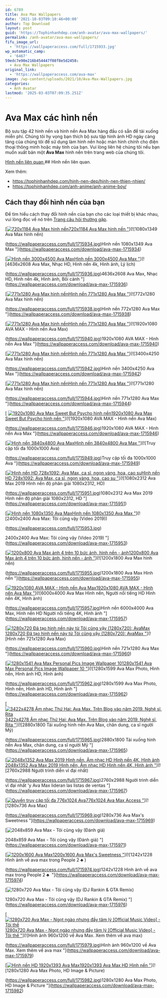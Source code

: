 ```yaml
---
id: 6789
title: Ava Max Wallpapers
date: '2021-10-03T09:10:46+00:00'
author: Top Download
layout: post
guid: 'https://Tophinhanhdep.com/anh-avatar/ava-max-wallpapers/'
permalink: /anh-avatar/ava-max-wallpapers/
fifu_image_url:
  - 'https://wallpaperaccess.com/full/1715933.jpg'
wp_automatic_camp:
  - '6467'
59edc7e90e216b454447f08f8e5d2458:
  - Ava Max Wallpapers
original_link:
  - 'https://wallpaperaccess.com/ava-max'
image: /wp-content/uploads/2021/10/Ava-Max-Wallpapers.jpg
categories:
  - Ảnh Avatar
lastmod: '2025-03-03T07:09:35.251Z'
---
```

# Ava Max các hình nền

Bộ sưu tập 42 hình nền và hình nền Ava Max hàng đầu có sẵn để tải xuống miễn phí. Chúng tôi hy vọng bạn thích bộ sưu tập hình ảnh HD ngày càng tăng của chúng tôi để sử dụng làm hình nền hoặc màn hình chính cho điện thoại thông minh hoặc máy tính của bạn. Vui lòng liên hệ chúng tôi nếu bạn muốn xuất bản một **Ava Max** hình nền trên trang web của chúng tôi.

[Hình nền liên quan ](#related) ## Hình nền liên quan.

   
 Xem thêm:

   
- <https://tophinhanhdep.com/hinh-nen-dep/hinh-nen-thien-nhien/>
- <https://tophinhanhdep.com/anh-anime/anh-anime-boy/>

## Cách thay đổi hình nền của bạn

Để tìm hiểu cách thay đổi hình nền của bạn cho các loại thiết bị khác nhau, vui lòng đọc về nó trên [Trang câu hỏi thường gặp](https://tophinhanhdep.com/faq/).

  
[[![720x1184 Ava Max hình nền](https://wallpaperaccess.com/full/1715933.jpg)720x1184 Ava Max hình nền "](https://wallpaperaccess.com/download/ava-max-1715933)](![1080x1349 Ava Max hình nền)

(https://wallpaperaccess.com/full/1715934.jpg)Hình nền 1080x1349 Ava Max "](https://wallpaperaccess.com/download/ava-max-1715934)

[[![Hình nền 3000x4500 Ava Max](https://wallpaperaccess.com/full/1715935.jpg)Hình nền 3000x4500 Ava Max "](https://wallpaperaccess.com/download/ava-max-1715935)](![4636x2608 Ava Max, Nhạc HD, Hình nền 4k, Hình ảnh, Lý lịch)

(https://wallpaperaccess.com/full/1715936.jpg)4636x2608 Ava Max, Nhạc HD, Hình nền 4k, Hình ảnh, Bối cảnh "](https://wallpaperaccess.com/download/ava-max-1715936)

[[![771x1280 Ava Max hình nền](https://wallpaperaccess.com/full/1715937.jpg)Hình nền 771x1280 Ava Max "](https://wallpaperaccess.com/download/ava-max-1715937)](![772x1280 Ava Max hình nền)

(https://wallpaperaccess.com/full/1715938.jpg)Hình nền 772x1280 Ava Max "](https://wallpaperaccess.com/download/ava-max-1715938)

[[![771x1280 Ava Max hình nền](https://wallpaperaccess.com/full/1715939.jpg)Hình nền 771x1280 Ava Max "](https://wallpaperaccess.com/download/ava-max-1715939)](![1920x1080 AVA MAX - Hình nền Ava Max)

(https://wallpaperaccess.com/full/1715940.jpg)1920x1080 AVA MAX - Hình nền Ava Max "](https://wallpaperaccess.com/download/ava-max-1715940)

[[![771x1280 Ava Max hình nền](https://wallpaperaccess.com/full/1715941.jpg)Hình nền 771x1280 Ava Max "](https://wallpaperaccess.com/download/ava-max-1715941)](![3400x4250 Ava Max hình nền)

(https://wallpaperaccess.com/full/1715942.jpg)Hình nền 3400x4250 Ava Max "](https://wallpaperaccess.com/download/ava-max-1715942)

[[![771x1280 Ava Max hình nền](https://wallpaperaccess.com/full/1715943.jpg)Hình nền 771x1280 Ava Max "](https://wallpaperaccess.com/download/ava-max-1715943)](![771x1280 Ava Max hình nền)

(https://wallpaperaccess.com/full/1715944.jpg)Hình nền 771x1280 Ava Max "](https://wallpaperaccess.com/download/ava-max-1715944)

[ [![1920x1080 Ava Max Sweet But Psycho hình nền](https://wallpaperaccess.com/full/1715945.jpg)1920x1080 Ava Max Sweet But Psycho hình nền "](https://wallpaperaccess.com/download/ava-max-1715945)](![1920x1080 AVA MAX - Hình nền Ava Max)

(https://wallpaperaccess.com/full/1715946.jpg)1920x1080 AVA MAX - Hình nền Ava Max "](https://wallpaperaccess.com/download/ava-max-1715946)

[[![Hình nền 3840x4800 Ava Max](https://wallpaperaccess.com/full/1715948.jpg)Hình nền 3840x4800 Ava Max "](https://wallpaperaccess.com/download/ava-max-1715948)](![Truy cập tối đa 1000x1000 Ava)

(https://wallpaperaccess.com/full/1715949.jpg)Truy cập tối đa 1000x1000 Ava "](https://wallpaperaccess.com/download/ava-max-1715949)

[[![Hình nền HD 728x1092: Ava Max, ca sĩ, ngọn vàng, hoa, cao su](https://wallpaperaccess.com/full/1715950.jpg)Hình nền HD 728x1092: Ava Max, ca sĩ, ngọn vàng, hoa, cao su "](https://wallpaperaccess.com/download/ava-max-1715950)](![1080x2312 Ava Max 2019 Hình nền độ phân giải 1080x2312, HD)

(https://wallpaperaccess.com/full/1715951.jpg)1080x2312 Ava Max 2019 Hình nền độ phân giải 1080x2312, HD "](https://wallpaperaccess.com/download/ava-max-1715951)

[[![Hình nền 1080x1350 Ava Max](https://wallpaperaccess.com/full/1715952.jpg)Hình nền 1080x1350 Ava Max "](https://wallpaperaccess.com/download/ava-max-1715952)](![2400x2400 Ava Max: Tôi cũng vậy (Video 2019))

(https://wallpaperaccess.com/full/1715953.jpg)

2400x2400 Ava Max: Tôi cũng vậy (Video 2019) "](https://wallpaperaccess.com/download/ava-max-1715953)

[[![1200x800 Ava Max ảnh 4 trên 10 bức ảnh, hình nền - ảnh](https://wallpaperaccess.com/full/1715954.jpg)1200x800 Ava Max ảnh 4 trên 10 bức ảnh, hình nền - ảnh "](https://wallpaperaccess.com/download/ava-max-1715954)](![1200x1800 Ava Max hình nền)

(https://wallpaperaccess.com/full/1715955.jpg)1200x1800 Ava Max Hình nền "](https://wallpaperaccess.com/download/ava-max-1715955)

[[![1920x1080 AVA MAX - Hình nền Ava Max](https://wallpaperaccess.com/full/1715956.jpg)1920x1080 AVA MAX - Hình nền Ava Max "](https://wallpaperaccess.com/download/ava-max-1715956)](![6000x4000 Ava Max Hình nền, Người nổi tiếng HD Hình nền 4K, Hình ảnh)

(https://wallpaperaccess.com/full/1715957.jpg)Hình nền 6000x4000 Ava Max, Hình nền HD Người nổi tiếng 4K, Hình ảnh "](https://wallpaperaccess.com/download/ava-max-1715957)

[[![1280x720 Đã tạo hình nền này từ Tôi cũng vậy (1280x720): AvaMax](https://wallpaperaccess.com/full/1715958.png)1280x720 Đã tạo hình nền này từ Tôi cũng vậy (1280x720): AvaMax "](https://wallpaperaccess.com/download/ava-max-1715958)](![Hình nền 721x1280 Ava Max)

(https://wallpaperaccess.com/full/1715960.jpg)Hình nền 721x1280 Ava Max "](https://wallpaperaccess.com/download/ava-max-1715960)

[[![1280x1541 Ava Max Personal Pics Image Wallpaper 10](https://wallpaperaccess.com/full/1715961.jpg)1280x1541 Ava Max Personal Pics Image Wallpaper 10 "](https://wallpaperaccess.com/download/ava-max-1715961)](![1280x1599 Ava Max Photo, Hình nền, Hình ảnh HD, Hình ảnh)

(https://wallpaperaccess.com/full/1715962.jpg)1280x1599 Ava Max Photo, Hình nền, Hình ảnh HD, Hình ảnh "](https://wallpaperaccess.com/download/ava-max-1715962)

[[![3422x4278 Âm nhạc Thứ Hai: Ava Max.  Trên Blog vào năm 2019. Nghệ sĩ, Rita](https://wallpaperaccess.com/full/1715963.jpg)3422x4278 Âm nhạc Thứ Hai: Ava Max. Trên Blog vào năm 2019. Nghệ sĩ, Rita "](https://wallpaperaccess.com/download/ava-max-1715963)](![2880x1800 Tải xuống hình nền Ava Max, chân dung, ca sĩ người Mỹ)

(https://wallpaperaccess.com/full/1715965.jpg)2880x1800 Tải xuống hình nền Ava Max, chân dung, ca sĩ người Mỹ "](https://wallpaperaccess.com/download/ava-max-1715965)

[[![2048x1352 Ava Max 2019 Hình nền, Âm nhạc HD Hình nền 4K, Hình ảnh](https://wallpaperaccess.com/full/1715966.jpg)2048x1352 Ava Max 2019 Hình nền, Âm nhạc HD Hình nền 4K, Hình ảnh "](https://wallpaperaccess.com/download/ava-max-1715966)](![2760x2988 Người trình diễn vĩ đại nhất)

(https://wallpaperaccess.com/full/1715967.jpg)2760x2988 Người trình diễn vĩ đại nhất 'y Ava Max lideran las listas de ventas "](https://wallpaperaccess.com/download/ava-max-1715967)

[[![Quyền truy cập tối đa 776x1024 Ava](https://wallpaperaccess.com/full/1715968.jpg)776x1024 Ava Max Access "](https://wallpaperaccess.com/download/ava-max-1715968)](![1280x736 Ava Max)

(https://wallpaperaccess.com/full/1715969.jpg)1280x736 Ava Max's Sweetness "](https://wallpaperaccess.com/download/ava-max-1715969)

[![2048x859 Ava Max - Tôi cũng vậy (Đánh giá)](https://wallpaperaccess.com/full/1715971.jpg)

2048x859 Ava Max - Tôi cũng vậy (Đánh giá) "](https://wallpaperaccess.com/download/ava-max-1715971)

[[![1200x1600 Ava Max](https://wallpaperaccess.com/full/1715972.jpg)1200x1600 Ava Max's Sweetness "](https://wallpaperaccess.com/download/ava-max-1715972)](![1242x1228 Hình ảnh về ava max trong People 2 ♣ ️)

(https://wallpaperaccess.com/full/1715974.jpg)1242x1228 Hình ảnh về ava max trong People 2 ♣ ️ "](https://wallpaperaccess.com/download/ava-max-1715974)

[![1280x720 Ava Max - Tôi cũng vậy (DJ Rankin & GTA Remix)](https://wallpaperaccess.com/full/1715976.jpg)

1280x720 Ava Max - Tôi cũng vậy (DJ Rankin &amp; GTA Remix) "](https://wallpaperaccess.com/download/ava-max-1715976)

[[![1280x720 Ava Max - Ngọt ngào nhưng đầy tâm lý [Official Music Video] - Tôi thề](https://wallpaperaccess.com/full/1715977.jpg)1280x720 Ava Max - Ngọt ngào nhưng đầy tâm lý \[Official Music Video\] - Tôi thề "](https://wallpaperaccess.com/download/ava-max-1715977)](![Hình ảnh 960x1200 về Ava Max.  Xem thêm về ava max)

(https://wallpaperaccess.com/full/1715979.jpg)Hình ảnh 960x1200 về Ava Max. Xem thêm về ava max "](https://wallpaperaccess.com/download/ava-max-1715979)

[[![Hình nền HD 1920x1393 Ava Max](https://wallpaperaccess.com/full/1715981.jpg)1920x1393 Ava Max HD Hình nền "](https://wallpaperaccess.com/download/ava-max-1715981)](![1280x1280 Ava Max Photo, HD Image & Picture)

(https://wallpaperaccess.com/full/1715982.jpg)1280x1280 Ava Max Photo, HD Image &amp; Picture "](https://wallpaperaccess.com/download/ava-max-1715982)
